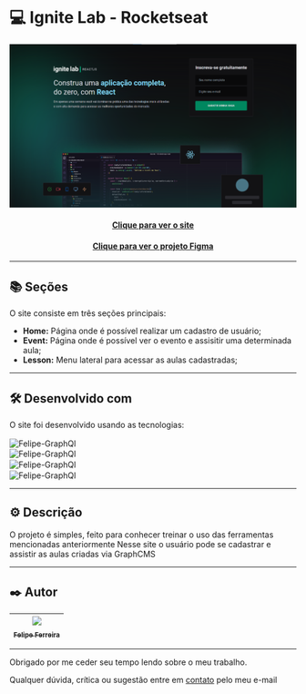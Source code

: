 # 💻 Ignite Lab - Rocketseat

![Resultado final do projeto](src/assets/preview.png)

<h4 align="center"><a href="https://bootcamps-eight.vercel.app/">Clique para ver o site</a></h4>
<h4 align="center"><a href="https://www.figma.com/file/7HTeS7QpZAZxJd3PyUZISU/Plataforma-de-evento---Ignite-Lab?node-id=0%3A1">Clique para ver o projeto Figma</a></h4>

---

## 📚 Seções

O site consiste em três seções principais:

- **Home:** Página onde é possível realizar um cadastro de usuário;
- **Event:** Página onde é possível ver o evento e assisitir uma determinada aula;
- **Lesson:** Menu lateral para acessar as aulas cadastradas;

---

## 🛠️ Desenvolvido com

O site foi desenvolvido usando as tecnologias:

<img align="center" alt="Felipe-GraphQl" height="100" width="150" src="https://www.vectorlogo.zone/logos/graphql/graphql-ar21.svg">
</br>
<img align="center" alt="Felipe-GraphQl" height="100" width="150" src="https://raw.githubusercontent.com/detain/svg-logos/780f25886640cef088af994181646db2f6b1a3f8/svg/graphcms-1.svg">
</br>
<img align="center" alt="Felipe-GraphQl" height="100" width="150" src="https://www.vectorlogo.zone/logos/tailwindcss/tailwindcss-ar21.svg">
</br>
<img align="center" alt="Felipe-GraphQl" height="80" width="150" src="https://www.vectorlogo.zone/logos/reactjs/reactjs-ar21.svg">


---

## ⚙️ Descrição

O projeto é simples, feito para conhecer treinar o uso das ferramentas mencionadas anteriormente
Nesse site o usuário pode se cadastrar e assistir as aulas criadas via GraphCMS


---

## ✒️ Autor

| [<img src="https://avatars.githubusercontent.com/u/48157305?v=4" width=115><br><sub>Felipe Ferreira</sub>](https://github.com/FelipeFerreiraDev)
| :---: |

---

Obrigado por me ceder seu tempo lendo sobre o meu trabalho.

Qualquer dúvida, crítica ou sugestão entre em <a href="mailto:felipeferreira.sp.dev@gmail.com/">contato</a> pelo meu e-mail